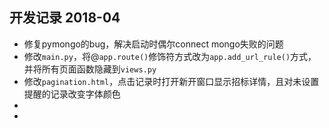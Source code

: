 ## 开发记录 2018-04 ##

- 修复pymongo的bug，解决启动时偶尔connect mongo失败的问题
- 修改`main.py`，将@`app.route()`修饰符方式改为`app.add_url_rule()`方式，并将所有页面函数隐藏到`views.py`
- 修改`pagination.html`，点击记录时打开新开窗口显示招标详情，且对未设置提醒的记录改变字体颜色
-
-
